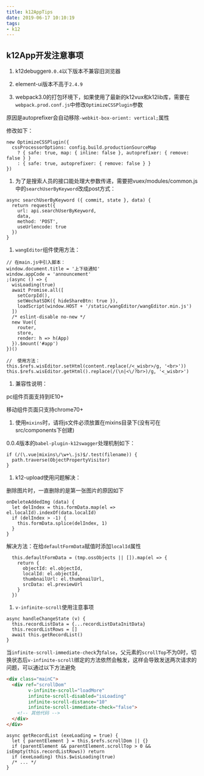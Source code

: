 ```yaml
---
title: k12AppTips
date: 2019-06-17 10:10:19
tags: 
- k12
---
```


## k12App开发注意事项

1. k12debugger`0.0.4`以下版本不兼容旧浏览器

1. element-ui版本不高于`2.4.9`

1. webpack3.0的打包环境下，如果使用了最新的k12vux和k12lib库，需要在`webpack.prod.conf.js`中修改`OptimizeCSSPlugin`参数

  原因是autoprefixer会自动移除`-webkit-box-orient: vertical;`属性

  修改如下：

  ``` JS
  new OptimizeCSSPlugin({
    cssProcessorOptions: config.build.productionSourceMap
      ? { safe: true, map: { inline: false }, autoprefixer: { remove: false } }
      : { safe: true, autoprefixer: { remove: false } }
  })
  ```

1. 为了是搜索人员的接口能处理大参数传递，需要把vuex/modules/common.js中的`searchUserByKeyword`改成post方式：

  ``` JS
  async searchUserByKeyword ({ commit, state }, data) {
    return request({
      url: api.searchUserByKeyword,
      data,
      method: 'POST',
      useUrlencode: true
    })
  }
  ```

1. `wangEditor`组件使用方法：

  ``` JS
  // 在main.js中引入脚本：
  window.document.title = '上下级通知'
  window.appCode = 'announcement'
  ;(async () => {
    wisLoading(true)
    await Promise.all([
      setCorpId(),
      setWechatSDK({ hideShareBtn: true }),
      loadScript(window.HOST + '/static/wangEditor/wangEditor.min.js')
    ])
    /* eslint-disable no-new */
    new Vue({
      router,
      store,
      render: h => h(App)
    }).$mount('#app')
  })()

  //  使用方法：
  this.$refs.wisEditor.setHtml(content.replace(/<_wisbr>/g, '<br>'))
  this.$refs.wisEditor.getHtml().replace(/(\n|<\/?br>)/g, '<_wisbr>')
  ```

1. 兼容性说明：

  pc组件页面支持到IE10+

  移动组件页面只支持chrome70+

1. 使用`mixins`时，请将js文件必须放置在mixins目录下(没有可在src/components下创建)

  0.0.4版本的`babel-plugin-k12swagger`处理机制如下：

  ``` JS
  if (/(\.vue|mixins\/\w+\.js)$/.test(filename)) {
    path.traverse(ObjectPropertyVisitor)
  }
  ```

1. k12-upload使用问题解决：

  删除图片时，一直删除的是第一张图片的原因如下

  ``` JS
  onDeleteAddedImg (data) {
    let delIndex = this.formData.map(el => el.localId).indexOf(data.localId)
    if (delIndex > -1) {
      this.formData.splice(delIndex, 1)
    }
  }
  ```

  解决方法：在给`defaultFormData`赋值时添加`localId`属性

  ``` JS
    this.defaultFormData = (tmp.ossObjects || []).map(el => {
      return {
        objectId: el.objectId,
        localId: el.objectId,
        thumbnailUrl: el.thumbnailUrl,
        srcData: el.previewUrl
      }
    })
  ```

1. `v-infinite-scroll`使用注意事项

  ``` JS
  async handleChangeState (v) {
    this.recordListData = {...recordListDataInitData}
    this.recordListRows = []
    await this.getRecordList()
  }
  ```

  当`infinite-scroll-immediate-check`为`false`，父元素的`scrollTop`不为0时，切换状态后`v-infinite-scroll`绑定的方法依然会触发，这样会导致发送两次请求的问题，可以通过以下方法避免

  ``` HTML
  <div class="mainC">
    <div ref="scrollDom"
          v-infinite-scroll="loadMore"
          infinite-scroll-disabled="isLoading"
          infinite-scroll-distance="10"
          infinite-scroll-immediate-check="false">
      <!-- 其他代码 -->
    </div>
  </div>
  ```

  ``` JS
  async getRecordList (exeLoading = true) {
    let { parentElement } = this.$refs.scrollDom || {}
    if (parentElement && parentElement.scrollTop > 0 && isEmpty(this.recordListRows)) return
    if (exeLoading) this.$wisLoading(true)
    /* ... */
  }
  ```
